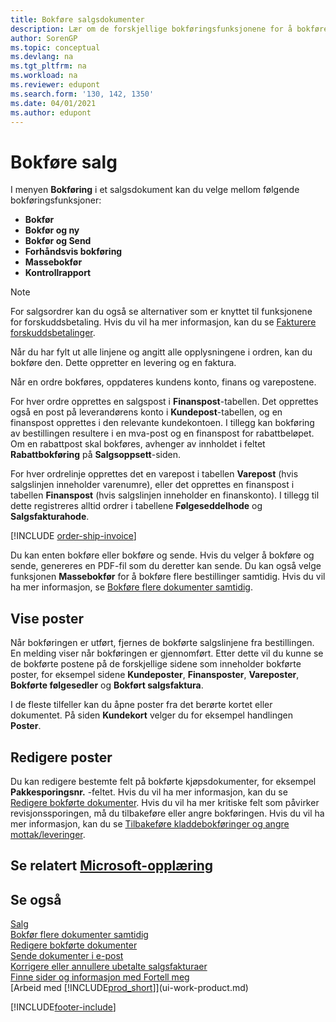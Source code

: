 ```yaml
---
title: Bokføre salgsdokumenter
description: Lær om de forskjellige bokføringsfunksjonene for å bokføre salgsdokumenter og hvordan du kan oppdatere bokførte dokumenter.
author: SorenGP
ms.topic: conceptual
ms.devlang: na
ms.tgt_pltfrm: na
ms.workload: na
ms.reviewer: edupont
ms.search.form: '130, 142, 1350'
ms.date: 04/01/2021
ms.author: edupont
---
```

# <a name="posting-sales" />Bokføre salg

I menyen **Bokføring** i et salgsdokument kan du velge mellom følgende bokføringsfunksjoner:

* **Bokfør**
* **Bokfør og ny**
* **Bokfør og Send**
* **Forhåndsvis bokføring**
* **Massebokfør**
* **Kontrollrapport**

> [!NOTE]
> For salgsordrer kan du også se alternativer som er knyttet til funksjonene for forskuddsbetaling. Hvis du vil ha mer informasjon, kan du se [Fakturere forskuddsbetalinger](finance-invoice-prepayments.md).

Når du har fylt ut alle linjene og angitt alle opplysningene i ordren, kan du bokføre den. Dette oppretter en levering og en faktura.

Når en ordre bokføres, oppdateres kundens konto, finans og varepostene.

For hver ordre opprettes en salgspost i **Finanspost**-tabellen. Det opprettes også en post på leverandørens konto i **Kundepost**-tabellen, og en finanspost opprettes i den relevante kundekontoen. I tillegg kan bokføring av bestillingen resultere i en mva-post og en finanspost for rabattbeløpet. Om en rabattpost skal bokføres, avhenger av innholdet i feltet **Rabattbokføring** på **Salgsoppsett**-siden.

For hver ordrelinje opprettes det en varepost i tabellen **Varepost** (hvis salgslinjen inneholder varenumre), eller det opprettes en finanspost i tabellen **Finanspost** (hvis salgslinjen inneholder en finanskonto). I tillegg til dette registreres alltid ordrer i tabellene **Følgeseddelhode** og **Salgsfakturahode**.

[!INCLUDE [order-ship-invoice](includes/order-ship-invoice.md)]

Du kan enten bokføre eller bokføre og sende. Hvis du velger å bokføre og sende, genereres en PDF-fil som du deretter kan sende. Du kan også velge funksjonen **Massebokfør** for å bokføre flere bestillinger samtidig. Hvis du vil ha mer informasjon, se [Bokføre flere dokumenter samtidig](ui-batch-posting.md).

## <a name="viewing-ledger-entries" />Vise poster

Når bokføringen er utført, fjernes de bokførte salgslinjene fra bestillingen. En melding viser når bokføringen er gjennomført. Etter dette vil du kunne se de bokførte postene på de forskjellige sidene som inneholder bokførte poster, for eksempel sidene **Kundeposter**, **Finansposter**, **Vareposter**, **Bokførte følgesedler** og **Bokført salgsfaktura**.  

I de fleste tilfeller kan du åpne poster fra det berørte kortet eller dokumentet. På siden **Kundekort** velger du for eksempel handlingen **Poster**.

## <a name="editing-ledger-entries" />Redigere poster

Du kan redigere bestemte felt på bokførte kjøpsdokumenter, for eksempel **Pakkesporingsnr.** -feltet. Hvis du vil ha mer informasjon, kan du se [Redigere bokførte dokumenter](across-edit-posted-document.md). Hvis du vil ha mer kritiske felt som påvirker revisjonssporingen, må du tilbakeføre eller angre bokføringen. Hvis du vil ha mer informasjon, kan du se [Tilbakeføre kladdebokføringer og angre mottak/leveringer](finance-how-reverse-journal-posting.md).

## <a name="see-related-microsoft-trainingtrainingmodulesship-invoice-items-dynamics--business-centralindex" />Se relatert [Microsoft-opplæring](/training/modules/ship-invoice-items-dynamics-365-business-central/index)

## <a name="see-also" />Se også

[Salg](sales-manage-sales.md)  
[Bokfør flere dokumenter samtidig](ui-batch-posting.md)  
[Redigere bokførte dokumenter](across-edit-posted-document.md)  
[Sende dokumenter i e-post](ui-how-send-documents-email.md)  
[Korrigere eller annullere ubetalte salgsfakturaer](sales-how-correct-cancel-sales-invoice.md)  
[Finne sider og informasjon med Fortell meg](ui-search.md)  
[Arbeid med [!INCLUDE[prod_short](includes/prod_short.md)]](ui-work-product.md)

[!INCLUDE[footer-include](includes/footer-banner.md)]  
